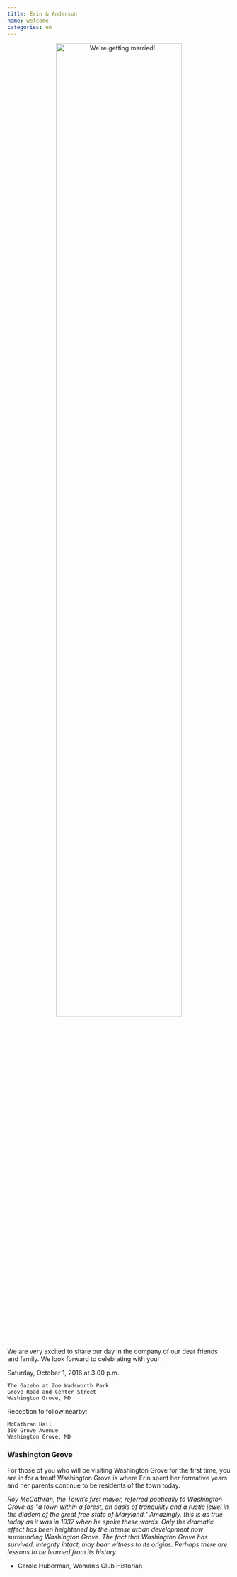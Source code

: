 ```yaml
---
title: Erin & Anderson
name: welcome
categories: en
---
```


<center>
<img src="{{ site.baseurl }}/static/img/san.francisco.jpg"
     width="75%"
     alt="We're getting married!">
</center>

<p id="join-us">
We are very excited to share our day in the company of our dear friends
and family.  We look forward to celebrating with you!
</p>

Saturday, October 1, 2016 at 3:00 p.m.

    The Gazebo at Zoe Wadsworth Park
    Grove Road and Center Street
    Washington Grove, MD

Reception to follow nearby:

    McCathran Hall
    300 Grove Avenue
    Washington Grove, MD


### Washington Grove

For those of you who will be visiting Washington Grove for the first
time, you are in for a treat! Washington Grove is where Erin spent her
formative years and her parents continue to be residents of the town
today.

_Roy McCathran, the Town’s first mayor, referred poetically to Washington
Grove as "a town within a forest, an oasis of tranquility and a rustic
jewel in the diadem of the great free state of Maryland." Amazingly,
this is as true today as it was in 1937 when he spoke these words. Only
the dramatic effect has been heightened by the intense urban development
now surrounding Washington Grove. The fact that Washington Grove has
survived, integrity intact, may bear witness to its origins. Perhaps
there are lessons to be learned from its history._  
- Carole Huberman, Woman’s Club Historian
